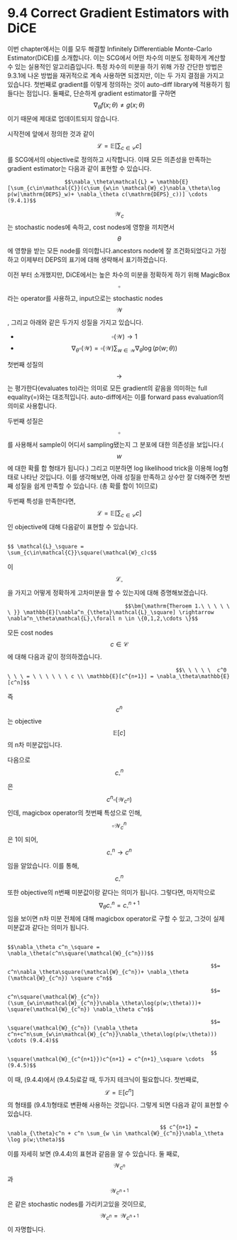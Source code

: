 # 9.4 Correct Gradient Estimators with DiCE

이번 chapter에서는 이를 모두 해결할 Infinitely Differentiable Monte-Carlo Estimator\(DiCE\)를 소개합니다. 이는 SCG에서 어떤 차수의 미분도 정확하게 계산할 수 있는 실용적인 알고리즘입니다. 특정 차수의 미분을 하기 위해 가장 간단한 방법은 9.3.1에 나온 방법을 재귀적으로 계속 사용하면 되겠지만, 이는 두 가지 결점을 가지고 있습니다. 첫번째로 gradient를 이렇게 정의하는 것이 auto-diff library에 적용하기 힘들다는 점입니다. 둘째로, 단순하게 gradient estimator를 구하면 $$ \nabla_{\theta}f(x;\theta) \neq g(x;\theta)$$이기 때문에 제대로 업데이트되지 않습니다. 

 시작전에 앞에서 정의한 것과 같이 $$ \mathcal{L} = \mathbb{E}[\sum_{c\in\mathcal{C}}c]$$를 SCG에서의 objective로 정의하고 시작합니다. 이때 모든 의존성을 만족하는 gradient estimator는 다음과 같이 표현할 수 있습니다. 

                      $$\nabla_\theta\mathcal{L} = \mathbb{E}[\sum_{c\in\mathcal{C}}(c\sum_{w\in \mathcal{W}_c}\nabla_\theta\log p(w|\mathrm{DEPS}_w)+ \nabla_\theta c(\mathrm{DEPS}_c))] \cdots (9.4.1)$$

$$ \mathcal{W}_c$$는 stochastic nodes에 속하고, cost nodes에 영향을 끼치면서 $$\theta$$에 영향을 받는 모든 node를 의미합니다.ancestors node에 잘 조건화되었다고 가정하고 이제부터 DEPS의 표기에 대해 생략해서 표기하겠습니다.

 이전 부터 소개했지만, DiCE에서는 높은 차수의 미분을 정확하게 하기 위해 MagicBox $$\square$$라는 operator를 사용하고, input으로는 stochastic nodes $$\mathcal{W}$$, 그리고 아래와 같은 두가지 성질을 가지고 있습니다. 

* $$\square (\mathcal{W}) \rightarrow 1$$
* $$\nabla_{\theta}\square(\mathcal{W})=\square (\mathcal{W})\sum_{w \in \mathcal{W}}\nabla_{\theta}\log(p(w;\theta))$$

첫번째 성질의 $$\rightarrow$$는 평가한다\(evaluates to\)라는 의미로 모든 gradient의 같음을 의미하는 full equality\(=\)와는 대조적입니다. auto-diff에서는 이를 forward pass evaluation의 의미로 사용합니다.

 두번째 성질은 $$\square$$를 사용해서 sample이 어디서 sampling됐는지 그 분포에 대한 의존성을 보입니다.\($$w$$에 대한 확률 합 형태가 됩니다.\) 그리고 미분하면 log likelihood trick을 이용해 log형태로 나타난 것입니다. 이를 생각해보면, 아래 성질을 만족하고 상수만 잘 더해주면 첫번째 성질을 쉽게 만족할 수 있습니다. \(총 확률 합이 1이므로\)

 두번째 특성을 만족한다면, $$ \mathcal{L} = \mathbb{E}[\sum_{c\in\mathcal{C}}c] $$인 objective에 대해 다음같이 표현할 수 있습니다.

                                                                         $$ \mathcal{L}_\square = \sum_{c\in\mathcal{C}}\square(\mathcal{W}_c)c$$

이 $$\mathcal{L}_{\square}$$을 가지고 어떻게 정확하게 고차미분을 할 수 있는지에 대해 증명해보겠습니다.

                                         $$\bm{\mathrm{Theroem 1.\ \ \ \ \ \ }} \mathbb{E}[\nabla^n_{\theta}\mathcal{L}_\square] \rightarrow \nabla^n_\theta\mathcal{L},\forall n \in \{0,1,2,\cdots \}$$

 모든 cost nodes $$c \in \mathcal{C}$$에 대해 다음과 같이 정의하겠습니다. 

                                                         $$\ \ \ \ \  c^0 \ \ \ = \ \ \ \ \ \ c \\ \mathbb{E}[c^{n+1}] = \nabla_\theta\mathbb{E}[c^n]$$

 즉 $$c^n$$는 objective $$\mathbb{E}[c]$$의 n차 미분값입니다.

 다음으로 $$c^n_{\square} $$은 $$c^n\square(\mathcal{W}_{c^n})$$인데, magicbox operator의 첫번째 특성으로 인해, $$ \square \mathcal{W}_c^n$$은 1이 되어, $$c^n_\square \rightarrow c^n$$임을 알았습니다. 이를 통해, $$c^n_\square$$또한 objective의 n번째 미분값이랑 같다는 의미가 됩니다. 그렇다면, 마지막으로 $$\nabla_{\theta}c^n_\square = c^{n+1}_\square$$임을 보이면 n차 미분 전체에 대해 magicbox operator로 구할 수 있고, 그것이 실제 미분값과 같다는 의미가 됩니다. 

                                                                    $$\nabla_\theta c^n_\square = \nabla_\theta(c^n\square(\mathcal{W}_{c^n}))$$

                                                                    $$= c^n\nabla_\theta\square(\mathcal{W}_{c^n})+ \nabla_\theta (\mathcal{W}_{c^n}) \square c^n$$

                                                                    $$= c^n\square(\mathcal{W}_{c^n})(\sum_{w\in\mathcal{W}_{c^n}}\nabla_\theta\log(p(w;\theta)))+ \square(\mathcal{W}_{c^n}) \nabla_\theta c^n$$

                                                                    $$= \square(\mathcal{W}_{c^n}) (\nabla_\theta c^n+c^n\sum_{w\in\mathcal{W}_{c^n}}\nabla_\theta\log(p(w;\theta))) \cdots (9.4.4)$$

                                                                    $$ \square(\mathcal{W}_{c^{n+1}})c^{n+1} = c^{n+1}_\square \cdots (9.4.5)$$

 이 때, \(9.4.4\)에서 \(9.4.5\)로갈 때, 두가지 테크닉이 필요합니다. 첫번째로, $$ \mathcal{L} = \mathbb{E}[c^n]$$의 형태를 \(9.4.1\)형태로 변환해 사용하는 것입니다. 그렇게 되면 다음과 같이 표현할 수 있습니다.

                                                    $$ c^{n+1} = \nabla_{\theta}c^n + c^n \sum_{w \in \mathcal{W}_{c^n}}\nabla_\theta \log p(w;\theta)$$

 이를 자세히 보면 \(9.4.4\)의 표현과 같음을 알 수 있습니다. 둘 째로, $$\mathcal{W}_{c^n}$$과 $$\mathcal{W}_{c^{n+1}}$$은 같은 stochastic nodes를 가리키고있을 것이므로, $$\mathcal{W}_{c^n} =\mathcal{W}_{c^{n+1}}$$이 자명합니다. 

